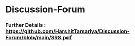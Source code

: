 # Discussion-Forum

### Further Details : https://github.com/HarshitTarsariya/Discussion-Forum/blob/main/SRS.pdf
